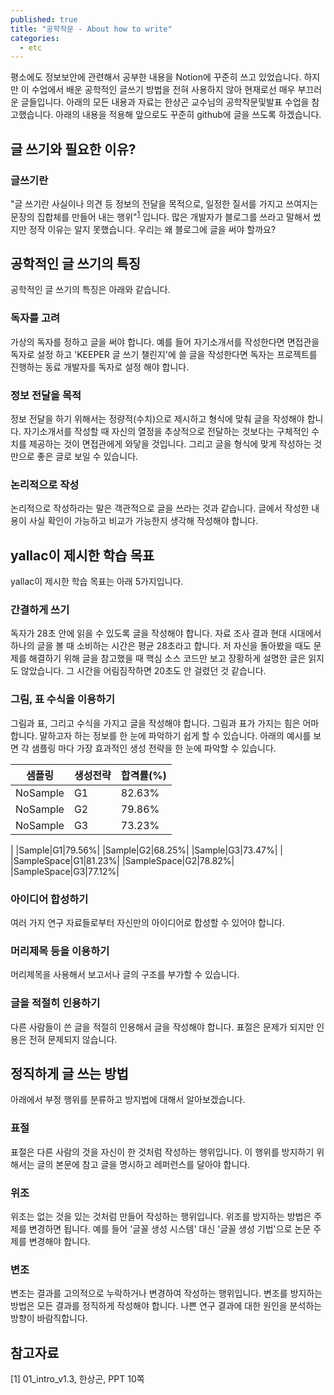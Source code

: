 ```yaml
---
published: true
title: "공학작문 - About how to write"
categories:
  - etc
---
```


평소에도 정보보안에 관련해서 공부한 내용을 Notion에 꾸준히 쓰고 있었습니다. 하지만 이 수업에서 배운 공학적인 글쓰기 방법을 전혀 사용하지 않아 현재로선 매우 부끄러운 글들입니다. 아래의 모든 내용과 자료는 한상곤 교수님의 공학작문및발표 수업을 참고했습니다. 아래의 내용을 적용해 앞으로도 꾸준히 github에 글을 쓰도록 하겠습니다.

## 글 쓰기와 필요한 이유?

### 글쓰기란
"글 쓰기란 사실이나 의견 등 정보의 전달을 목적으로, 일정한 질서를 가지고 쓰여지는 문장의 집합체를 만들어 내는 행위"<sup>[1](#1)</sup> 입니다. 많은 개발자가 블로그를 쓰라고 말해서 썼지만 정작 이유는 알지 못했습니다. 우리는 왜 블로그에 글을 써야 할까요?


## 공학적인 글 쓰기의 특징
공학적인 글 쓰기의 특징은 아래와 같습니다.

### 독자를 고려

가상의 독자를 정하고 글을 써야 합니다. 예를 들어 자기소개서를 작성한다면 면접관을 독자로 설정 하고 'KEEPER 글 쓰기 챌린지'에 쓸 글을 작성한다면 독자는 프로젝트를 진행하는 동료 개발자를 독자로 설정 해야 합니다.

### 정보 전달을 목적

정보 전달을 하기 위해서는 정량적(수치)으로 제시하고 형식에 맞춰 글을 작성해야 합니다. 자기소개서를 작성할 때 자신의 열정을 추상적으로 전달하는 것보다는 구체적인 수치를 제공하는 것이 면접관에게 와닿을 것입니다. 그리고 글을 형식에 맞게 작성하는 것만으로 좋은 글로 보일 수 있습니다.

### 논리적으로 작성

논리적으로 작성하라는 말은 객관적으로 글을 쓰라는 것과 같습니다. 글에서 작성한 내용이 사실 확인이 가능하고 비교가 가능한지 생각해 작성해야 합니다. 

## yallac이 제시한 학습 목표
yallac이 제시한 학습 목표는 아래 5가지입니다.

### 간결하게 쓰기

독자가 28초 안에 읽을 수 있도록 글을 작성해야 합니다. 자료 조사 결과 현대 시대에서 하나의 글을 볼 때 소비하는 시간은 평균 28초라고 합니다. 저 자신을 돌아봤을 때도 문제를 해결하기 위해 글을 참고했을 때 핵심 소스 코드만 보고 장황하게 설명한 글은 읽지도 않았습니다. 그 시간을 어림짐작하면 20초도 안 걸렸던 것 같습니다.

### 그림, 표 수식을 이용하기

그림과 표, 그리고 수식을 가지고 글을 작성해야 합니다. 그림과 표가 가지는 힘은 어마합니다. 말하고자 하는 정보를 한 눈에 파악하기 쉽게 할 수 있습니다. 아래의 예시를 보면 각 샘플링 마다 가장 효과적인 생성 전략을 한 눈에 파악할 수 있습니다.

|샘플링|생성전략|합격률(%)|
|------|------|-------|
|NoSample|G1|82.63%|
|NoSample|G2|79.86%|
|NoSample|G3|73.23%|
|
|Sample|G1|79.56%|
|Sample|G2|68.25%|
|Sample|G3|73.47%|
|
|SampleSpace|G1|81.23%|
|SampleSpace|G2|78.82%|
|SampleSpace|G3|77.12%|


### 아이디어 합성하기
여러 가지 연구 자료들로부터 자신만의 아이디어로 합성할 수 있어야 합니다.


### 머리제목 등을 이용하기
머리제목을 사용해서 보고서나 글의 구조를 부가할 수 있습니다.


### 글을 적절히 인용하기
다른 사람들이 쓴 글을 적절히 인용해서 글을 작성해야 합니다. 표절은 문제가 되지만 인용은 전혀 문제되지 않습니다.


## 정직하게 글 쓰는 방법
아래에서 부정 행위를 분류하고 방지법에 대해서 알아보겠습니다.

### 표절
표절은 다른 사람의 것을 자신이 한 것처럼 작성하는 행위입니다. 이 행위를 방지하기 위해서는 글의 본문에 참고 글을 명시하고 레퍼런스를 달아야 합니다.

### 위조
위조는 없는 것을 있는 것처럼 만들어 작성하는 행위입니다. 위조를 방지하는 방법은 주제를 변경하면 됩니다. 예를 들어 '글꼴 생성 시스템' 대신 '글꼴 생성 기법'으로 논문 주제를 변경해야 합니다.

### 변조
변조는 결과를 고의적으로 누락하거나 변경하여 작성하는 행위입니다. 변조를 방지하는 방법은 모든 결과를 정직하게 작성해야 합니다. 나쁜 연구 결과에 대한 원인을 분석하는 방향이 바람직합니다.


## 참고자료

<a name="1">[1]</a> 01_intro_v1.3, 한상곤, PPT 10쪽
